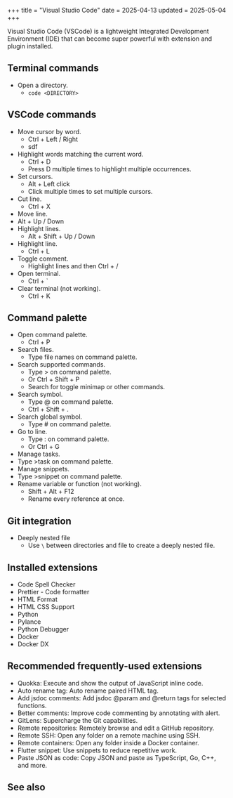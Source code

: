 +++
title = "Visual Studio Code"
date = 2025-04-13
updated = 2025-05-04
+++

Visual Studio Code (VSCode) is a lightweight Integrated Development Environment (IDE) that can become super powerful with extension and plugin installed.
<!-- more -->

## Terminal commands

-   Open a directory.
    -   `code <DIRECTORY>`
## VSCode commands

-   Move cursor by word.
    -   Ctrl + Left / Right
    -   sdf
-   Highlight words matching the current word.
    -   Ctrl + D
    -   Press D multiple times to highlight multiple occurrences.
-   Set cursors.
    -   Alt + Left click
    -   Click multiple times to set multiple cursors.
-   Cut line.
    -   Ctrl + X
-    Move line.
  -   Alt + Up / Down
-   Highlight lines.
    -   Alt + Shift + Up / Down
-   Highlight line.
    -   Ctrl + L
-   Toggle comment.
    -   Highlight lines and then Ctrl + /
-   Open terminal.
    -   Ctrl + `
-   Clear terminal (not working).
    -   Ctrl + K

## Command palette

-   Open command palette.
    -   Ctrl + P
-   Search files.
    -   Type file names on command palette.
-   Search supported commands.
    -   Type > on command palette.
    -   Or Ctrl + Shift + P
    -   Search for toggle minimap or other commands.
-   Search symbol.
    -   Type @ on command palette.
    -   Ctrl + Shift + .
-   Search global symbol.
    -   Type # on command palette.
-   Go to line.
    -   Type : on command palette.
    -   Or Ctrl + G
-   Manage tasks.
  -   Type >task on command palette.
-   Manage snippets.
  -   Type >snippet on command palette.
-   Rename variable or function (not working).
    -   Shift + Alt + F12
    -   Rename every reference at once.

## Git integration

-   Deeply nested file
    -   Use `\` between directories and file to create a deeply nested file.

## Installed extensions

-   Code Spell Checker
-   Prettier - Code formatter
-   HTML Format
-   HTML CSS Support
-   Python
-   Pylance
-   Python Debugger
-   Docker
-   Docker DX

## Recommended frequently-used extensions

-   Quokka: Execute and show the output of JavaScript inline code.
-   Auto rename tag: Auto rename paired HTML tag.
-   Add jsdoc comments: Add jsdoc @param and @return tags for selected functions.
-   Better comments: Improve code commenting by annotating with alert.
-   GitLens: Supercharge the Git capabilities.
-   Remote repositories: Remotely browse and edit a GitHub repository.
-   Remote SSH: Open any folder on a remote machine using SSH.
-   Remote containers: Open any folder inside a Docker container.
-   Flutter snippet: Use snippets to reduce repetitive work.
-   Paste JSON as code: Copy JSON and paste as TypeScript, Go, C++, and more.

## See also
